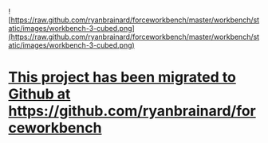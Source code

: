 ![https://raw.github.com/ryanbrainard/forceworkbench/master/workbench/static/images/workbench-3-cubed.png](https://raw.github.com/ryanbrainard/forceworkbench/master/workbench/static/images/workbench-3-cubed.png)

<h1>
<a href='https://github.com/ryanbrainard/forceworkbench'>
This project has been migrated to Github at<br />
<a href='https://github.com/ryanbrainard/forceworkbench'>https://github.com/ryanbrainard/forceworkbench</a></a>
</h1>